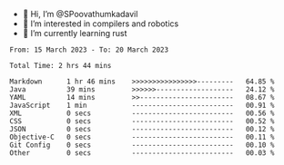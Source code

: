 - 👋 Hi, I’m @SPoovathumkadavil
- 👀 I’m interested in compilers and robotics
- 🌱 I’m currently learning rust

<!--START_SECTION:waka-->

```text
From: 15 March 2023 - To: 20 March 2023

Total Time: 2 hrs 44 mins

Markdown      1 hr 46 mins    >>>>>>>>>>>>>>>>---------   64.85 %
Java          39 mins         >>>>>>-------------------   24.12 %
YAML          14 mins         >>-----------------------   08.67 %
JavaScript    1 min           -------------------------   00.91 %
XML           0 secs          -------------------------   00.56 %
CSS           0 secs          -------------------------   00.52 %
JSON          0 secs          -------------------------   00.12 %
Objective-C   0 secs          -------------------------   00.11 %
Git Config    0 secs          -------------------------   00.10 %
Other         0 secs          -------------------------   00.03 %
```

<!--END_SECTION:waka-->

<!---
SPoovathumkadavil/SPoovathumkadavil is a ✨ special ✨ repository because its `README.md` (this file) appears on your GitHub profile.
You can click the Preview link to take a look at your changes.
--->
